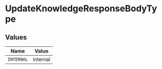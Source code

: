 # UpdateKnowledgeResponseBodyType


## Values

| Name       | Value      |
| ---------- | ---------- |
| `INTERNAL` | internal   |